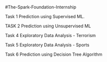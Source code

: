 #The-Spark-Foundation-Internship

Task 1 Prediction using Supervised ML.

TASK 2 Prediction using Unsupervised ML

Task 4 Exploratory Data Analysis - Terrorism

Task 5 Exploratory Data Analysis - Sports

Task 6 Prediction using Decision Tree Algorithm
